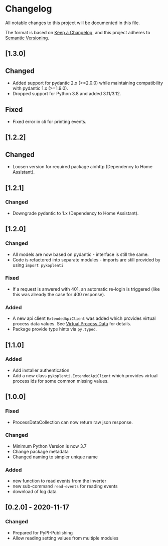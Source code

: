 # Changelog

All notable changes to this project will be documented in this file.

The format is based on [Keep a Changelog](https://keepachangelog.com/en/1.0.0/),
and this project adheres to [Semantic Versioning](https://semver.org/spec/v2.0.0.html).

## [1.3.0]

## Changed

- Added support for pydantic 2.x (>=2.0.0) while maintaining compatibility
  with pydantic 1.x (>=1.9.0).
- Dropped support for Python 3.8 and added 3.11/3.12.

## Fixed

- Fixed error in cli for printing events.

## [1.2.2]

## Changed

- Loosen version for required package aiohttp (Dependency to Home Assistant).

## [1.2.1]

### Changed

- Downgrade pydantic to 1.x (Dependency to Home Assistant).

## [1.2.0]

### Changed

- All models are now based on pydantic - interface is still the same.
- Code is refactored into separate modules - imports are still provided by using `import pykoplenti`

### Fixed

- If a request is anwered with 401, an automatic re-login is triggered (like this was already the case for 400 response).

### Added

- A new api client `ExtendedApiClient` was added which provides virtual process data values. See [Virtual Process Data](doc/virtual_process_data.md) for details.
- Package provide type hints via `py.typed`.

## [1.1.0]

### Added

- Add installer authentication
- Add a new class `pykoplenti.ExtendedApiClient` which provides virtual process ids for some common missing values.

## [1.0.0]

### Fixed

- ProcessDataCollection can now return raw json response.

### Changed

- Minimum Python Version is now 3.7
- Change package metadata
- Changed naming to simpler unique name

### Added

- new function to read events from the inverter
- new sub-command `read-events` for reading events
- download of log data

## [0.2.0] - 2020-11-17

### Changed

- Prepared for PyPI-Publishing
- Allow reading setting values from multiple modules
